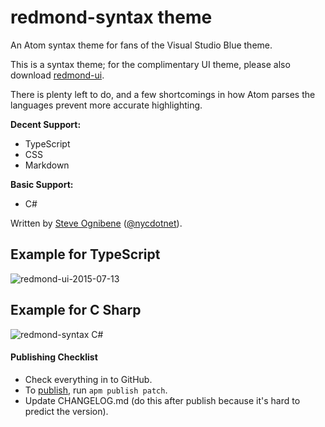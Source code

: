 # redmond-syntax theme

An Atom syntax theme for fans of the Visual Studio Blue theme.

This is a syntax theme; for the complimentary UI theme, please also download [redmond-ui](https://atom.io/themes/redmond-ui).

There is plenty left to do, and a few shortcomings in how Atom parses the languages prevent more accurate highlighting.

**Decent Support:**
  * TypeScript
  * CSS
  * Markdown

**Basic Support:**
  * C#

Written by [Steve Ognibene](http://www.legendaryapps.com/) ([@nycdotnet](https://twitter.com/nycdotnet)).

## Example for TypeScript
![redmond-ui-2015-07-13](https://cloud.githubusercontent.com/assets/3755379/8652466/d0b10e18-294c-11e5-81cf-503c88b5fa42.png)

## Example for C Sharp
![redmond-syntax C#](https://cloud.githubusercontent.com/assets/3755379/8398216/0fdbefee-1db4-11e5-9f05-8da4e7fa60b5.PNG)

#### Publishing Checklist
  * Check everything in to GitHub.
  * To [publish](https://atom.io/docs/v0.186.0/publishing-a-package), run `apm publish patch`.
  * Update CHANGELOG.md (do this after publish because it's hard to predict the version).
